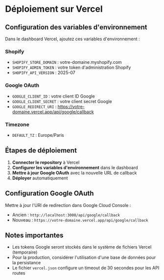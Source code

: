 # Déploiement sur Vercel

## Configuration des variables d'environnement

Dans le dashboard Vercel, ajoutez ces variables d'environnement :

### Shopify
- `SHOPIFY_STORE_DOMAIN` : votre-domaine.myshopify.com
- `SHOPIFY_ADMIN_TOKEN` : votre token d'administration Shopify
- `SHOPIFY_API_VERSION` : 2025-07

### Google OAuth
- `GOOGLE_CLIENT_ID` : votre client ID Google
- `GOOGLE_CLIENT_SECRET` : votre client secret Google
- `GOOGLE_REDIRECT_URI` : https://votre-domaine.vercel.app/api/google/callback

### Timezone
- `DEFAULT_TZ` : Europe/Paris

## Étapes de déploiement

1. **Connecter le repository** à Vercel
2. **Configurer les variables d'environnement** dans le dashboard
3. **Mettre à jour Google OAuth** avec la nouvelle URL de callback
4. **Déployer** automatiquement

## Configuration Google OAuth

Mettre à jour l'URI de redirection dans Google Cloud Console :
- Ancien : `http://localhost:3000/api/google/callback`
- Nouveau : `https://votre-domaine.vercel.app/api/google/callback`

## Notes importantes

- Les tokens Google seront stockés dans le système de fichiers Vercel (temporaire)
- Pour la production, considérer l'utilisation d'une base de données pour la persistance
- Le fichier `vercel.json` configure un timeout de 30 secondes pour les API routes
